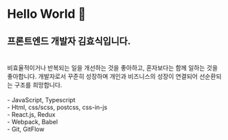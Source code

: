 # <div>Hello World 👋</div>
## <p>프론트엔드 개발자 김효식입니다.</p>
<br/>
<div>비효율적이거나 반복되는 일을 개선하는 것을 좋아하고, 혼자보다는 함께 일하는 것을 좋아합니다. 개발자로서 꾸준히 성장하며 개인과 비즈니스의 성장이 연결되어 선순환되는 구조를 희망합니다.</div>
<br />
<div>
- JavaScript, Typescript <br />
- Html, css/scss, postcss, css-in-js <br />
- React.js, Redux <br />
- Webpack, Babel <br />
- Git, GitFlow <br />
</div>
<!-- <div align=center>
- 언제나 다양한 가능성을 살피며, 유연한 사고를 지닌 프론트엔드 개발자 김효식입니다. 🙏 <br/>
- Framework가 아닌 JavaScript의 원리를 잘 이해하려고 합니다. ⚡ <br/>
- 호기심을 가지고 새로운 기술을 알아가는 것을 겁내지 않습니다. 💨 <br/>
- 좋은 아웃풋은 팀원들과의 꾸준한 소통에서 나온다고 생각합니다. 👍 <br/>
- 더 나은 서비스를 위해 사용하기 적합한 UI/UX를 고민합니다.💬 <br/> 
</div> -->

<!--
**h-sick/h-sick** is a ✨ _special_ ✨ repository because its `README.md` (this file) appears on your GitHub profile.

Here are some ideas to get you started:

- 🔭 I’m currently working on ...
- 🌱 I’m currently learning ...
- 👯 I’m looking to collaborate on ...
- 🤔 I’m looking for help with ...
- 💬 Ask me about ...
- 📫 How to reach me: ...
- 😄 Pronouns: ...
- ⚡ Fun fact: ...
-->
